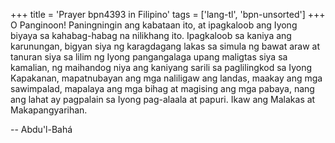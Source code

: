 +++
title = 'Prayer bpn4393 in Filipino'
tags = ['lang-tl', 'bpn-unsorted']
+++
O Panginoon! Paningningin ang kabataan ito, at ipagkaloob ang Iyong biyaya sa kahabag-habag na nilikhang ito. Ipagkaloob sa kaniya ang karunungan, bigyan siya ng karagdagang lakas sa simula ng bawat araw at tanuran siya sa lilim ng Iyong pangangalaga upang maligtas siya sa kamalian, ng maihandog niya ang kaniyang sarili sa paglilingkod sa Iyong Kapakanan, mapatnubayan ang mga naliligaw ang landas, maakay ang mga sawimpalad, mapalaya ang mga bihag at magising ang mga pabaya, nang ang lahat ay pagpalain sa Iyong pag-alaala at papuri. Ikaw ang Malakas at Makapangyarihan.

-- Abdu'l-Bahá
